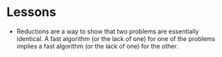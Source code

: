 # Lessons

- Reductions are a way to show that two problems are essentially identical. A fast algorithm (or the lack of one) for one of the problems implies a fast algorithm (or the lack of one) for the other.
